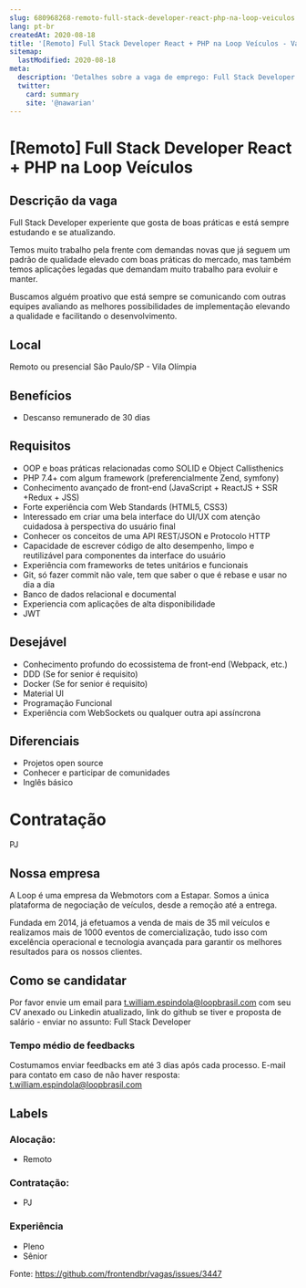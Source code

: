 ```yaml
---
slug: 680968268-remoto-full-stack-developer-react-php-na-loop-veiculos
lang: pt-br
createdAt: 2020-08-18
title: '[Remoto] Full Stack Developer React + PHP na Loop Veículos - Vaga de Emprego'
sitemap:
  lastModified: 2020-08-18
meta:
  description: 'Detalhes sobre a vaga de emprego: Full Stack Developer experiente que gosta de boas práticas e está sempre estudando e se atualizando. Temos muito trabalho pela frente com demandas novas que já seguem um padrão de qualidade elevado com boas práticas do mercado, mas também temos aplicações legadas que demandam muito trabalho para evoluir e manter. Buscamos alguém proativo que está sempre se comunicando com outras equipes avaliando as melhores possibilidades de implementação elevando a qualidade e facilitando o desenvolvimento.'
  twitter:
    card: summary
    site: '@nawarian'
---
```


# [Remoto] Full Stack Developer React + PHP na Loop Veículos

## Descrição da vaga

Full Stack Developer experiente que gosta de boas práticas e está sempre estudando e se atualizando.

Temos muito trabalho pela frente com demandas novas que já seguem um padrão de qualidade elevado com boas práticas do mercado, mas também temos aplicações legadas que demandam muito trabalho para evoluir e manter.

Buscamos alguém proativo que está sempre se comunicando com outras equipes avaliando as melhores possibilidades de implementação elevando a qualidade e facilitando o desenvolvimento.

## Local
Remoto ou presencial São Paulo/SP - Vila Olímpia

## Benefícios
- Descanso remunerado de 30 dias

## Requisitos

- OOP e boas práticas relacionadas como SOLID e Object Callisthenics
- PHP 7.4+ com algum framework (preferencialmente Zend, symfony)
- Conhecimento avançado de front-end (JavaScript + ReactJS + SSR +Redux + JSS)
- Forte experiência com Web Standards (HTML5, CSS3)
- Interessado em criar uma bela interface do UI/UX com atenção cuidadosa à perspectiva do usuário final
- Conhecer os conceitos de uma API REST/JSON e Protocolo HTTP
- Capacidade de escrever código de alto desempenho, limpo e reutilizável para componentes da interface do usuário
- Experiência com frameworks de tetes unitários e funcionais
- Git, só fazer commit não vale, tem que saber o que é rebase e usar no dia a dia
- Banco de dados relacional e documental
- Experiencia com aplicações de alta disponibilidade
- JWT

## Desejável

- Conhecimento profundo do ecossistema de front-end (Webpack, etc.)
- DDD (Se for senior é requisito)
- Docker (Se for senior é requisito)
- Material UI
- Programação Funcional
- Experiência com WebSockets ou qualquer outra api assíncrona

## Diferenciais

- Projetos open source
- Conhecer e participar de comunidades
- Inglês básico

# Contratação
PJ

## Nossa empresa

A Loop é uma empresa da Webmotors com a Estapar. Somos a única plataforma de negociação de veículos, desde a remoção até a entrega.

Fundada em 2014, já efetuamos a venda de mais de 35 mil veículos e realizamos mais de 1000 eventos de comercialização, tudo isso com excelência operacional e tecnologia avançada para garantir os melhores resultados para os nossos clientes.

## Como se candidatar

Por favor envie um email para t.william.espindola@loopbrasil.com com seu CV anexado ou Linkedin atualizado, link do github se tiver e proposta de salário - enviar no assunto: Full Stack Developer

### Tempo médio de feedbacks
Costumamos enviar feedbacks em até 3 dias após cada processo.
E-mail para contato em caso de não haver resposta: t.william.espindola@loopbrasil.com

## Labels

<!-- Escolha abaixo, apague as que não fizerem sentido: -->
### Alocação:
- Remoto

### Contratação:
- PJ

### Experiência
- Pleno
- Sênior

Fonte: https://github.com/frontendbr/vagas/issues/3447